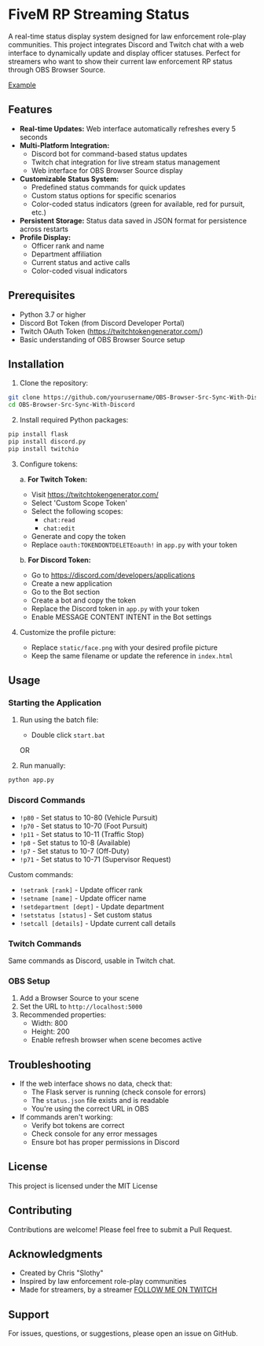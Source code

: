 # FiveM RP Streaming Status

A real-time status display system designed for law enforcement role-play communities. This project integrates Discord and Twitch chat with a web interface to dynamically update and display officer statuses. Perfect for streamers who want to show their current law enforcement RP status through OBS Browser Source.


[Example](https://ibb.co/VtMGpPH)
## Features

- **Real-time Updates:** Web interface automatically refreshes every 5 seconds
- **Multi-Platform Integration:**
  - Discord bot for command-based status updates
  - Twitch chat integration for live stream status management
  - Web interface for OBS Browser Source display
- **Customizable Status System:**
  - Predefined status commands for quick updates
  - Custom status options for specific scenarios
  - Color-coded status indicators (green for available, red for pursuit, etc.)
- **Persistent Storage:** Status data saved in JSON format for persistence across restarts
- **Profile Display:**
  - Officer rank and name
  - Department affiliation
  - Current status and active calls
  - Color-coded visual indicators

## Prerequisites

- Python 3.7 or higher
- Discord Bot Token (from Discord Developer Portal)
- Twitch OAuth Token (https://twitchtokengenerator.com/)
- Basic understanding of OBS Browser Source setup

## Installation

1. Clone the repository:
```bash
git clone https://github.com/yourusername/OBS-Browser-Src-Sync-With-Discord.git
cd OBS-Browser-Src-Sync-With-Discord
```

2. Install required Python packages:
```bash
pip install flask
pip install discord.py
pip install twitchio
```

3. Configure tokens:

   a. **For Twitch Token:**
   - Visit https://twitchtokengenerator.com/
   - Select 'Custom Scope Token'
   - Select the following scopes:
     - `chat:read`
     - `chat:edit`
   - Generate and copy the token
   - Replace `oauth:TOKENDONTDELETEoauth!` in `app.py` with your token

   b. **For Discord Token:**
   - Go to https://discord.com/developers/applications
   - Create a new application
   - Go to the Bot section
   - Create a bot and copy the token
   - Replace the Discord token in `app.py` with your token
   - Enable MESSAGE CONTENT INTENT in the Bot settings

4. Customize the profile picture:
   - Replace `static/face.png` with your desired profile picture
   - Keep the same filename or update the reference in `index.html`

## Usage

### Starting the Application

1. Run using the batch file:
   - Double click `start.bat`
   
   OR

2. Run manually:
```bash
python app.py
```

### Discord Commands

- `!p80` - Set status to 10-80 (Vehicle Pursuit)
- `!p70` - Set status to 10-70 (Foot Pursuit)
- `!p11` - Set status to 10-11 (Traffic Stop)
- `!p8` - Set status to 10-8 (Available)
- `!p7` - Set status to 10-7 (Off-Duty)
- `!p71` - Set status to 10-71 (Supervisor Request)

Custom commands:
- `!setrank [rank]` - Update officer rank
- `!setname [name]` - Update officer name
- `!setdepartment [dept]` - Update department
- `!setstatus [status]` - Set custom status
- `!setcall [details]` - Update current call details

### Twitch Commands
Same commands as Discord, usable in Twitch chat.

### OBS Setup

1. Add a Browser Source to your scene
2. Set the URL to `http://localhost:5000`
3. Recommended properties:
   - Width: 800
   - Height: 200
   - Enable refresh browser when scene becomes active

## Troubleshooting

- If the web interface shows no data, check that:
  - The Flask server is running (check console for errors)
  - The `status.json` file exists and is readable
  - You're using the correct URL in OBS
- If commands aren't working:
  - Verify bot tokens are correct
  - Check console for any error messages
  - Ensure bot has proper permissions in Discord

## License

This project is licensed under the MIT License

## Contributing

Contributions are welcome! Please feel free to submit a Pull Request.

## Acknowledgments

- Created by Chris "Slothy"
- Inspired by law enforcement role-play communities
- Made for streamers, by a streamer [FOLLOW ME ON TWITCH](https://www.twitch.tv/im2slothy)

## Support

For issues, questions, or suggestions, please open an issue on GitHub.

